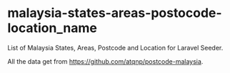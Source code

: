 # malaysia-states-areas-postocode-location_name

List of Malaysia States, Areas, Postcode and Location for Laravel Seeder.

All the data get from https://github.com/atqnp/postcode-malaysia.
